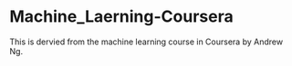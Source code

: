 # Machine_Laerning-Coursera

This is dervied from the machine learning course in Coursera by Andrew Ng.
